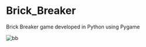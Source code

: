 # Brick_Breaker
Brick Breaker game developed in Python using Pygame


![bb](https://github.com/MamaMia07/Brick_Breaker/assets/109043542/f4fbb56c-dfd5-4269-a1bd-75a8e4e2a7cc)
